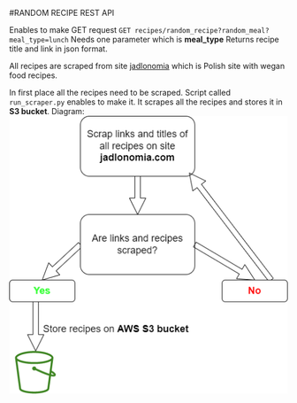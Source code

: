 #RANDOM RECIPE REST API

Enables to make GET request
`GET recipes/random_recipe?random_meal?meal_type=lunch`
Needs one parameter which is **meal_type**
Returns recipe title and link in json format.

All recipes are scraped from site [jadlonomia](https://www.jadlonomia.com/ "jadlonomia") which is Polish site with wegan food recipes.

In first place all the recipes need to be scraped. Script called `run_scraper.py` enables to make it. It scrapes all the recipes and stores it in **S3 bucket**.
Diagram:
![Image](https://github.com/Cloudy17g35/random-recipes-REST-API/blob/main/diagrams/Scraper_diagram.drawio.png)
